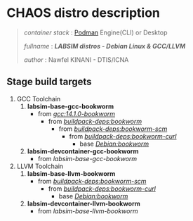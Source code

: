 # CHAOS distro description

> *container stack* : [Podman](https://podman.io/) Engine(CLI) or Desktop 
>
> *fullname* : ***LABSIM distros - Debian Linux & GCC/LLVM***
>
> *author* : Nawfel KINANI - DTIS/ICNA

## Stage build targets

1. GCC Toolchain
   1. **labsim-base-gcc-bookworm**
      - from [*gcc:14.1.0-bookworm*](https://hub.docker.com/layers/library/gcc/14.1.0-bookworm/images/sha256-9bedae387a7618250f14a9ee5a68521cae6f9cd29825e9af2c33d5436205fd92?context=explore)
         - from [*buildpack-deps:bookworm*](https://hub.docker.com/_/buildpack-deps)
            - from [*buildpack-deps:bookworm-scm*](https://hub.docker.com/_/buildpack-deps)
               - from [*buildpack-deps:bookworm-curl*](https://hub.docker.com/_/buildpack-deps)
                  - base [*Debian:bookworm*](https://hub.docker.com/_/debian)
   2. **labsim-devcontainer-gcc-bookworm**
      - from *labsim-base-gcc-bookworm*
2. LLVM Toolchain
   1. **labsim-base-llvm-bookworm**
      - from [*buildpack-deps:bookworm-scm*](https://hub.docker.com/_/buildpack-deps)
         - from [*buildpack-deps:bookworm-curl*](https://hub.docker.com/_/buildpack-deps)
            - base [*Debian:bookworm*](https://hub.docker.com/_/debian)
   2. **labsim-devcontainer-llvm-bookworm**
      - from *labsim-base-llvm-bookworm*
